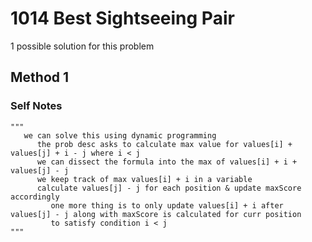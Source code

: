 # 1014 Best Sightseeing Pair

1 possible solution for this problem  

## Method 1

### Self Notes


```
"""
   we can solve this using dynamic programming
      the prob desc asks to calculate max value for values[i] + values[j] + i - j where i < j
      we can dissect the formula into the max of values[i] + i + values[j] - j
      we keep track of max values[i] + i in a variable
      calculate values[j] - j for each position & update maxScore accordingly
         one more thing is to only update values[i] + i after values[j] - j along with maxScore is calculated for curr position
         to satisfy condition i < j
"""
```
